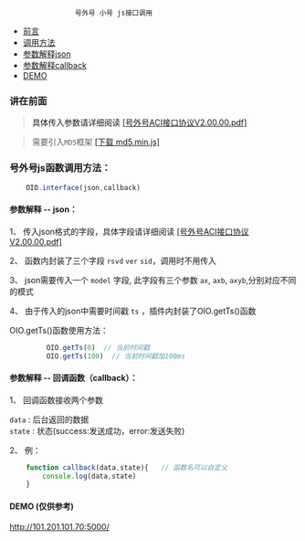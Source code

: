 									
					号外号 小号 js接口调用

* [前言](#Preface)
* [调用方法](#function)
* [参数解释json](#parameter-json)
* [参数解释callback](#parameter-callback)
* [DEMO](#demo)




### <a name="Preface">讲在前面
> 具体传入参数请详细阅读 <a href="https://github.com/roy-lau/oio-Interface/blob/master/api/%E5%8F%B7%E5%A4%96%E5%8F%B7ACI%E6%8E%A5%E5%8F%A3%E5%8D%8F%E8%AE%AEV2.00.00.pdf">[号外号ACI接口协议V2.00.00.pdf]</a>

> 需要引入`MD5`框架 <a href="http://101.201.101.70:5000/md5.min.js">[下载 md5.min.js]</a>

### <a name="function">号外号js函数调用方法：

```javascript
	OIO.interface(json,callback)
```



#### <a name="parameter-json">参数解释 -- json： 
 
 1、 传入json格式的字段，具体字段请详细阅读 <a href="https://github.com/roy-lau/oio-Interface/blob/master/api/%E5%8F%B7%E5%A4%96%E5%8F%B7ACI%E6%8E%A5%E5%8F%A3%E5%8D%8F%E8%AE%AEV2.00.00.pdf">[号外号ACI接口协议V2.00.00.pdf]</a> 
 
 2、 函数内封装了三个字段 `rsvd` `ver` `sid`，调用时不用传入 
 
 3、 json需要传入一个 `model` 字段, 此字段有三个参数 `ax`, `axb`, `axyb`,分别对应不同的模式 
 
 4、 由于传入的json中需要时间戳 `ts` ，插件内封装了OIO.getTs()函数 

OIO.getTs()函数使用方法：

```javascript
	     OIO.getTs(0)  // 当前时间戳
	     OIO.getTs(100)  // 当前时间戳加100ms
```



#### <a name="parameter-callback">参数解释 -- 回调函数（callback）：

1、 回调函数接收两个参数

   `data` : 后台返回的数据 <br />
   `state` : 状态(success:发送成功，error:发送失败)
   
2、 例：

```javascript
	function callback(data,state){   // 函数名可以自定义
		console.log(data,state)
	}
```

#### <a name="demo">DEMO (仅供参考)

http://101.201.101.70:5000/
